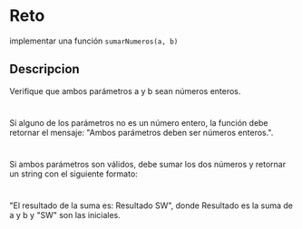 # Reto
implementar una función `sumarNumeros(a, b)`
## Descripcion 
Verifique que ambos parámetros a y b sean números enteros.
#
Si alguno de los parámetros no es un número entero, la función debe retornar el mensaje: "Ambos parámetros deben ser números enteros.".
#
Si ambos parámetros son válidos, debe sumar los dos números y retornar un string con el siguiente formato: 
#
"El resultado de la suma es: Resultado SW", donde Resultado es la suma de a y b y "SW" son las iniciales.

